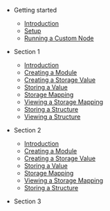 - Getting started

    - [Introduction](0/0.0-introduction.md)
    - [Setup](0/0.1-setup.md)
    - [Running a Custom Node](0/0.2-running-a-custom-node.md)

- Section 1

    - [Introduction](1/1.0-introduction.md)
    - [Creating a Module](1/1.1-creating-a-module.md)
    - [Creating a Storage Value](1/1.2-creating-a-storage-value.md)
    - [Storing a Value](1/1.3-storing-a-value.md)
    - [Storage Mapping](1/1.4-storage-mapping.md)
    - [Viewing a Storage Mapping](1/1.5-viewing-a-storage-mapping.md)
    - [Storing a Structure](1/1.6-storing-a-structure.md)
    - [Viewing a Structure](1/1.7-viewing-a-structure.md)

- Section 2

    - [Introduction](2/2.0-introduction.md)
    - [Creating a Module](2/2.1-generating-random-data.md)
    - [Creating a Storage Value](2/2.2-creating-an-event.md)
    - [Storing a Value](2/2.3-tracking-all-kitties.md)
    - [Storage Mapping](2/2.4-owned-multiple-kitties.md)
    - [Viewing a Storage Mapping](2/2.5-viewing-multiple-kitties.md)
    - [Storing a Structure](2/2.6-refactoring-our-code.md)

- Section 3

